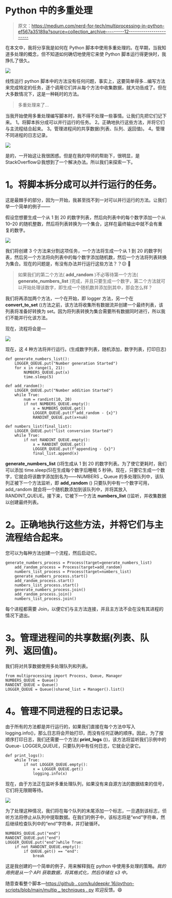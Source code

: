 # Python 中的多重处理

> 原文：<https://medium.com/nerd-for-tech/multiprocessing-in-python-ef567a35189a?source=collection_archive---------12----------------------->

在本文中，我将分享我是如何在 Python 脚本中使用多重处理的。在早期，当我知道多处理的概念，但不知道如何确切地使用它来使 Python 脚本运行得更快时，我挣扎了很久。

![](img/68f8ba77945aa44f97c677b3128dbdb5.png)

线性运行 python 脚本中的方法没有任何问题，事实上，这要简单得多…编写方法来完成特定的任务，逐个调用它们并从每个方法中收集数据，就大功告成了。但在大多数情况下，这是一种耗时的方法。

> 多重处理来了…

当我开始使用多重处理编写脚本时，我不得不处理一些事情。让我们先把它们记下来。
1。将脚本拆分成可以并行运行的任务。
2。正确地执行这些方法，并将它们与主流程结合起来。
3。管理进程间的共享数据(列表、队列、返回值)。
4。管理不同进程的日志记录。

![](img/e844493ec5ebd6f376ee3763aa07c258.png)

是的，一开始这让我很困惑。但是在我的导师的帮助下，很明显，是 StackOverflow😛我想到了一个解决办法。所以我们来探索一下。

# **1。将脚本拆分成可以并行运行的任务。**

这是最棘手的部分，因为一开始，我甚至找不到一对可以并行运行的方法。让我们举一个简单的例子——

假设您想要生成一个从 1 到 20 的数字列表，然后向列表中的每个数字添加一个从 10–20 的随机整数，然后将列表转换为一个集合，这样在最终输出中就不会有重复的数字。

![](img/d6b1d8b4317cf8cfa3e2c795fcacb8db.png)

我们将创建 3 个方法来分割这项任务，一个方法将生成一个从 1 到 20 的数字列表，然后另一个方法将向列表中的每个数字添加随机数，然后一个方法将列表转换为集合。现在的问题是，有没有办法并行运行这些方法？？😕 💭

> 如果我们的第二个方法( **add_random** )不必等待第一个方法( **generate_numbers_list** )完成，并且只要生成一个数字，第二个方法就可以开始处理该数字，即生成一个随机数并添加到其中，那会怎么样？

我们将再添加两个方法，一个在开始，即 logger 方法，另一个在 **convert_to_set** ()方法之前，该方法将收集所有数据流并创建一个最终列表，该列表将准备好转换为 set。因为将列表转换为集合需要所有数据同时进行，所以我们不能并行化该方法。

现在，流程将会是—

![](img/459950169583188c4cf03701967936a0.png)

现在，这 4 种方法将并行运行。(生成数字列表，随机添加，数字列表，打印日志)

```
def generate_numbers_list():
    LOGGER_QUEUE.put("Number generation Started")
    for x in range(1, 21):
        NUMBERS_QUEUE.put(x)
        time.sleep(5)
```

```
def add_random():
    LOGGER_QUEUE.put("Number addition Started")
    while True:
        num = randint(10, 20)
        if not NUMBERS_QUEUE.empty():
            x = NUMBERS_QUEUE.get()
            LOGGER_QUEUE.put(f"add_random - {x}")
            RANDINT_QUEUE.put(x+num)
```

```
def numbers_list(final_list):
    LOGGER_QUEUE.put("list conversion Started")
    while True:
        if not RANDINT_QUEUE.empty():
            x = RANDINT_QUEUE.get()
            LOGGER_QUEUE.put(f"appending - {x}")
            final_list.append(x)
```

**generate_numbers_list** ()将生成从 1 到 20 的数字列表。为了使它更耗时，我们可以添加 time.sleep(5)在生成每个数字后睡眠 5 秒钟。现在，只要它生成一个数字，它就会将该数字添加到名为——NUMBERS _ Queue 的多处理队列中，该队列正被下一个方法监听，即 **add_random** ()
只要队列中有一个数字可用，add_random 就会将一个随机数添加到该队列中，并将其放入 RANDINT_QUEUE。接下来，它被下一个方法 **numbers_list** ()监听，并收集数据以创建最终列表。

# **2。正确地执行这些方法，并将它们与主流程结合起来。**

您可以为每种方法创建一个流程，然后启动它。

```
generate_numbers_process = Process(target=generate_numbers_list)
    add_random_process = Process(target=add_random)
    numbers_list_process = Process(target=numbers_list)
    generate_numbers_process.start()
    add_random_process.start()
    numbers_list_process.start()
    generate_numbers_process.join()
    add_random_process.join()
    numbers_list_process.join()
```

每个进程都需要 Join，以便它们与主方法连接，并且主方法不会在没有其进程的情况下退出。

# **3。管理进程间的共享数据(列表、队列、返回值)。**

我们将对共享数据使用多处理队列和列表。

```
from multiprocessing import Process, Queue, Manager
NUMBERS_QUEUE = Queue()
RANDINT_QUEUE = Queue()
LOGGER_QUEUE = Queue()shared_list = Manager().list()
```

# **4。管理不同进程的日志记录。**

由于所有的方法都是并行运行的，如果我们直接在每个方法中写入 logging.info()，那么日志将会开始打印，而没有任何正确的顺序。因此，为了按顺序打印日志，我们还需要一个方法( **print_logs** ())，该方法将监听我们示例中的 Queue- LOGGER_QUEUE，只要队列中有任何日志，它就会记录它。

```
def print_logs():
    while True:
        if not LOGGER_QUEUE.empty():
            x = LOGGER_QUEUE.get()
            logging.info(x)
```

现在，由于方法正在监听多重处理队列，如果没有来自源方法的数据结束的信号，它们将无限期等待。

![](img/2ccd0df43ac8c468a151f6537823ec6b.png)

为了处理这种情况，我们将在每个队列的末尾添加一个标志，一旦遇到该标志，侦听方法将停止从队列中提取数据。在我们的例子中，该标志将是“end”字符串，然后继续检查队列中的“end”字符串，并打破循环。

```
NUMBERS_QUEUE.put("end")
RANDINT_QUEUE.put("end")
LOGGER_QUEUE.put("end")while True:
    if not RANDINT_QUEUE.empty():
        if QUEUE.get() == "end":
            break
```

这是我创建的一个简单的例子，用来解释我在 python 中使用多处理的策略。*我的用例是从一个 API 获取数据，将其格式化，然后存储在 s3 中。*

随意查看整个脚本—[https://github . com/kuldeepkr 16/python-scripts/blob/main/multip _ techniques . py](https://github.com/kuldeepkr16/python-scripts/blob/main/multip_techniques.py)
欢迎反馈。😄